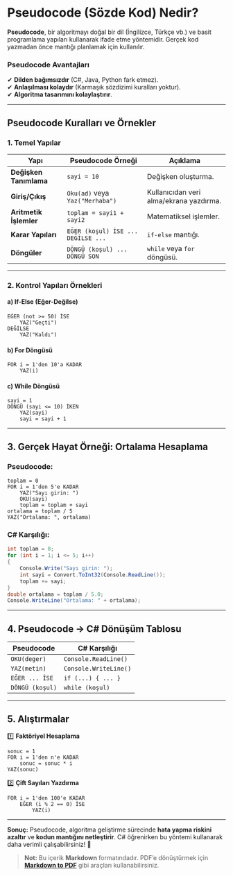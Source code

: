 # **Pseudocode (Sözde Kod) Nedir?**  
**Pseudocode**, bir algoritmayı doğal bir dil (İngilizce, Türkçe vb.) ve basit programlama yapıları kullanarak ifade etme yöntemidir. Gerçek kod yazmadan önce mantığı planlamak için kullanılır.  

### **Pseudocode Avantajları**  
✔ **Dilden bağımsızdır** (C#, Java, Python fark etmez).  
✔ **Anlaşılması kolaydır** (Karmaşık sözdizimi kuralları yoktur).  
✔ **Algoritma tasarımını kolaylaştırır**.  

---

## **Pseudocode Kuralları ve Örnekler**  
### **1. Temel Yapılar**  
| Yapı          | Pseudocode Örneği       | Açıklama                     |
|--------------|------------------------|-----------------------------|
| **Değişken Tanımlama** | `sayi = 10`            | Değişken oluşturma.         |
| **Giriş/Çıkış**       | `Oku(ad)` veya `Yaz("Merhaba")` | Kullanıcıdan veri alma/ekrana yazdırma. |
| **Aritmetik İşlemler** | `toplam = sayi1 + sayi2` | Matematiksel işlemler.      |
| **Karar Yapıları**    | ```EĞER (koşul) İSE ... DEĞİLSE ...``` | `if-else` mantığı.          |
| **Döngüler**         | ```DÖNGÜ (koşul) ... DÖNGÜ SON``` | `while` veya `for` döngüsü. |

---

### **2. Kontrol Yapıları Örnekleri**  
#### **a) If-Else (Eğer-Değilse)**  
```plaintext
EĞER (not >= 50) İSE
    YAZ("Geçti")
DEĞİLSE
    YAZ("Kaldı")
```

#### **b) For Döngüsü**  
```plaintext
FOR i = 1'den 10'a KADAR
    YAZ(i)
```

#### **c) While Döngüsü**  
```plaintext
sayi = 1
DÖNGÜ (sayi <= 10) İKEN
    YAZ(sayi)
    sayi = sayi + 1
```

---

## **3. Gerçek Hayat Örneği: Ortalama Hesaplama**  
### **Pseudocode:**  
```plaintext
toplam = 0
FOR i = 1'den 5'e KADAR
    YAZ("Sayı girin: ")
    OKU(sayi)
    toplam = toplam + sayi
ortalama = toplam / 5
YAZ("Ortalama: ", ortalama)
```

### **C# Karşılığı:**  
```csharp
int toplam = 0;
for (int i = 1; i <= 5; i++)
{
    Console.Write("Sayı girin: ");
    int sayi = Convert.ToInt32(Console.ReadLine());
    toplam += sayi;
}
double ortalama = toplam / 5.0;
Console.WriteLine("Ortalama: " + ortalama);
```

---

## **4. Pseudocode → C# Dönüşüm Tablosu**  
| Pseudocode          | C# Karşılığı           |
|--------------------|-----------------------|
| `OKU(deger)`       | `Console.ReadLine()`  |
| `YAZ(metin)`       | `Console.WriteLine()` |
| `EĞER ... İSE`     | `if (...) { ... }`    |
| `DÖNGÜ (koşul)`    | `while (koşul)`       |

---

## **5. Alıştırmalar**  
1️⃣ **Faktöriyel Hesaplama**  
```plaintext
sonuc = 1
FOR i = 1'den n'e KADAR
    sonuc = sonuc * i
YAZ(sonuc)
```

2️⃣ **Çift Sayıları Yazdırma**  
```plaintext
FOR i = 1'den 100'e KADAR
    EĞER (i % 2 == 0) İSE
        YAZ(i)
``` 

---

**Sonuç:** Pseudocode, algoritma geliştirme sürecinde **hata yapma riskini azaltır** ve **kodun mantığını netleştirir**. C# öğrenirken bu yöntemi kullanarak daha verimli çalışabilirsiniz! 🚀  

> **Not:** Bu içerik **Markdown** formatındadır. PDF’e dönüştürmek için [**Markdown to PDF**](https://markdowntopdf.com/) gibi araçları kullanabilirsiniz.